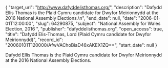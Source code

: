 {
  "target_url": "http://www.dafyddelisthomas.org/", 
  "description": "Dafydd Ellis Thomas is the Plaid Cymru candidate for Dwyfor Meirionnydd at the 2016 National Assembly Elections.\n", 
  "end_date": null, 
  "date": "2006-01-01T12:00:00", 
  "slug": 64290875, 
  "subject": "National Assembly for Wales Election, 2016 ", 
  "publisher": "dafyddelisthomas.org", 
  "open_access": true, 
  "title": "Dafydd Elis-Thomas, Lord (Plaid Cymru candidate for Dwyfor Meirionnydd)", 
  "record_id": "20060101T120000/AfwVAChoBiaD46xAKEX1ZQ==", 
  "start_date": null
}

Dafydd Ellis Thomas is the Plaid Cymru candidate for Dwyfor Meirionnydd at the 2016 National Assembly Elections.
